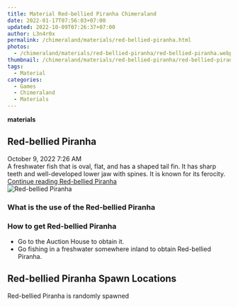 ```yaml
---
title: Material Red-bellied Piranha Chimeraland
date: 2022-01-17T07:56:03+07:00
updated: 2022-10-09T07:26:37+07:00
author: L3n4r0x
permalink: /chimeraland/materials/red-bellied-piranha.html
photos:
  - /chimeraland/materials/red-bellied-piranha/red-bellied-piranha.webp
thumbnail: /chimeraland/materials/red-bellied-piranha/red-bellied-piranha.webp
tags:
  - Material
categories:
  - Games
  - Chimeraland
  - Materials
---
```


<section id="bootstrap-wrapper">
  <link
    rel="stylesheet"
    href="https://rawcdn.githack.com/dimaslanjaka/Web-Manajemen/bb6505ea081a75a7c845f65fb9d939276931c82f/css/bootstrap-4.5-wrapper.css"
  />
  <div
    class="row g-0 border rounded overflow-hidden flex-md-row mb-4 shadow-sm position-relative bg-light text-dark"
  >
    <div class="col p-4 d-flex flex-column position-static">
      <strong class="d-inline-block mb-2 text-success">materials</strong>
      <h2 class="mb-0">Red-bellied Piranha</h2>
      <div class="mb-1 text-muted">October 9, 2022 7:26 AM</div>
      <div class="mb-2 border p-1">
        A freshwater fish that is oval, flat, and has a shaped tail fin. It has
        sharp teeth and well-developed lower jaw with spines. It is known for
        its ferocity.
      </div>
      <a
        href="/chimeraland/materials/red-bellied-piranha.html"
        class="stretched-link d-none"
        >Continue reading Red-bellied Piranha</a
      >
    </div>
    <div class="col-auto d-none d-lg-block">
      <img
        src="/chimeraland/materials/red-bellied-piranha/red-bellied-piranha.webp"
        alt="Red-bellied Piranha"
      />
    </div>
  </div>
  <div class="row bg-light text-dark">
    <div class="col-lg-6 col-12 mb-2">
      <div class="card">
        <div class="card-body">
          <h3 class="card-title">What is the use of the Red-bellied Piranha</h3>
          <div class="card-text"><ul></ul></div>
        </div>
      </div>
    </div>
    <div class="col-lg-6 col-12 mb-2">
      <div class="card">
        <div class="card-body">
          <h3 class="card-title">How to get Red-bellied Piranha</h3>
          <div class="card-text">
            <ul>
              <li>Go to the Auction House to obtain it.</li>
              <li>
                Go fishing in a freshwater somewhere inland to obtain
                Red-bellied Piranha.
              </li>
            </ul>
          </div>
        </div>
      </div>
    </div>
    <div class="col-12 mb-2">
      <h2>Red-bellied Piranha Spawn Locations</h2>
      <p>Red-bellied Piranha is randomly spawned</p>
    </div>
  </div>
</section>